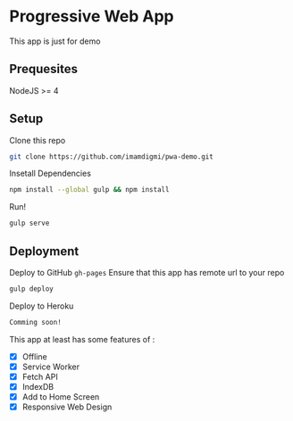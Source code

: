 # Progressive Web App
This app is just for demo

## Prequesites
NodeJS >= 4

## Setup
Clone this repo
```bash
git clone https://github.com/imamdigmi/pwa-demo.git
```

Insetall Dependencies
```bash
npm install --global gulp && npm install
```

Run!
```bash
gulp serve
```

## Deployment

Deploy to GitHub `gh-pages`
Ensure that this app has remote url to your repo
```bash
gulp deploy
```

Deploy to Heroku
```bash
Comming soon!
```

This app at least has some features of :
- [x] Offline
- [x] Service Worker
- [x] Fetch API
- [x] IndexDB
- [x] Add to Home Screen
- [x] Responsive Web Design